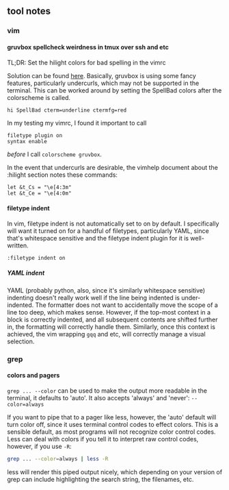 ---
---
## tool notes

### vim

#### gruvbox spellcheck weirdness in tmux over ssh and etc

TL;DR: Set the hilight colors for bad spelling in the vimrc

Solution can be found [here][gh-gruvbox-spellcheck-colors]. Basically, gruvbox
is using some fancy features, particularly undercurls, which may not be
supported in the terminal. This can be worked around by setting the SpellBad
colors after the colorscheme is called.

```vim
hi SpellBad cterm=underline ctermfg=red
```

In my testing my vimrc, I found it important to call

```vim
filetype plugin on
syntax enable
```

*before* I call ``colorscheme gruvbox``.

In the event that undercurls are desirable, the vimhelp document about the
:hilight section notes these commands:

```vim
let &t_Cs = "\e[4:3m"
let &t_Ce = "\e[4:0m"
```

[gh-gruvbox-spellcheck-colors]: https://github.com/morhetz/gruvbox/issues/372#issuecomment-743232530

#### filetype indent

In vim, filetype indent is not automatically set to on by default. I
specifically will want it turned on for a handful of filetypes, particularly
YAML, since that's whitespace sensitive and the filetype indent plugin for it
is well-written.

```vim
:filetype indent on
```

##### YAML indent

YAML (probably python, also, since it's similarly whitespace sensitive)
indenting doesn't really work well if the line being indented is
under-indented. The formatter does not want to accidentally move the scope of a
line too deep, which makes sense. However, if the top-most context in a block
is correctly indented, and all subsequent contents are shifted further in, the
formatting will correctly handle them. Similarly, once this context is
achieved, the vim wrapping ``gqq`` and etc, will correctly manage a visual
selection.

### grep

#### colors and pagers

``grep ... --color`` can be used to make the output more readable in the
terminal, it defaults to 'auto'. It also accepts 'always' and 'never':
``--color=always``

If you want to pipe that to a pager like less, however, the 'auto' default will
turn color off, since it uses terminal control codes to effect colors. This is
a sensible default, as most programs will not recognize color control codes.
Less can deal with colors if you tell it to interpret raw control codes,
however, if you use ``-R``:

```bash
grep ... --color=always | less -R
```

less will render this piped output nicely, which depending on your version of
grep can include highlighting the search string, the filenames, etc.
